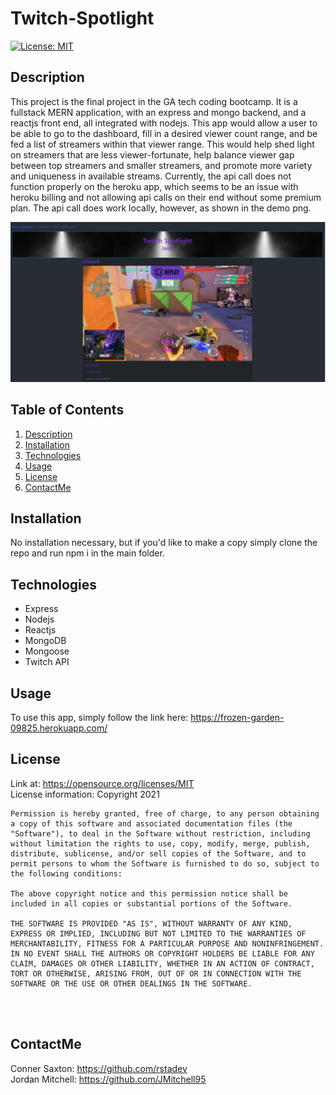 
  # Twitch-Spotlight

  [![License: MIT](https://img.shields.io/badge/License-MIT-yellow.svg)](https://opensource.org/licenses/MIT)

    


  <!-- Titled description for grading clarity. Will remove after grading -->
  ## Description
  This project is the final project in the GA tech coding bootcamp. It is a fullstack MERN application, with an express and mongo backend, and a reactjs front end, all integrated with nodejs. This app would allow a user to be able to go to the dashboard, fill in a desired viewer count range, and be fed a list of streamers within that viewer range. This would help shed light on streamers that are less viewer-fortunate, help balance viewer gap between top streamers and smaller streamers, and promote more variety and uniqueness in available streams. Currently, the api call does not function properly on the heroku app, which seems to be an issue with heroku billing and not allowing api calls on their end without some premium plan. The api call does work locally, however, as shown in the demo png.
  <br>

  ![ReadMe Picture](./client/public/spotlightdemopic.png)

  
  
  ## Table of Contents
  1. [Description](#description)
  2. [Installation](#installation)
  3. [Technologies](#technologies)
  4. [Usage](#usage)
  5. [License](#license)
  6. [ContactMe](#contactme)
  


  ## Installation
  No installation necessary, but if you'd like to make a copy simply clone the repo and run npm i in the main folder.
  <br>

  ## Technologies
  * Express
  * Nodejs
  * Reactjs
  * MongoDB
  * Mongoose
  * Twitch API

  ## Usage
  To use this app, simply follow the link here: https://frozen-garden-09825.herokuapp.com/
  <br>

  ## License
  Link at: https://opensource.org/licenses/MIT
  <br>
  License information: Copyright 2021 

    Permission is hereby granted, free of charge, to any person obtaining a copy of this software and associated documentation files (the "Software"), to deal in the Software without restriction, including without limitation the rights to use, copy, modify, merge, publish, distribute, sublicense, and/or sell copies of the Software, and to permit persons to whom the Software is furnished to do so, subject to the following conditions:
    
    The above copyright notice and this permission notice shall be included in all copies or substantial portions of the Software.
    
    THE SOFTWARE IS PROVIDED "AS IS", WITHOUT WARRANTY OF ANY KIND, EXPRESS OR IMPLIED, INCLUDING BUT NOT LIMITED TO THE WARRANTIES OF MERCHANTABILITY, FITNESS FOR A PARTICULAR PURPOSE AND NONINFRINGEMENT. IN NO EVENT SHALL THE AUTHORS OR COPYRIGHT HOLDERS BE LIABLE FOR ANY CLAIM, DAMAGES OR OTHER LIABILITY, WHETHER IN AN ACTION OF CONTRACT, TORT OR OTHERWISE, ARISING FROM, OUT OF OR IN CONNECTION WITH THE SOFTWARE OR THE USE OR OTHER DEALINGS IN THE SOFTWARE.
    
    

  <br>

  
  <br>


  ## ContactMe
  Conner Saxton:
  https://github.com/rstadev
  <br>
  Jordan Mitchell: https://github.com/JMitchell95
  <br>
   

